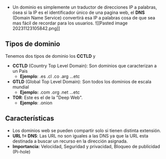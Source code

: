 - Un dominio es simplemente un traductor de direcciones IP a palabras, ósea si la IP es el identificador único de una pagina web, el **DNS** (Domain Name Service) convertirá esa IP a palabras cosa de que sea mas fácil de recordar para los usuarios. ![[Pasted image 20231123105842.png]]

## Tipos de dominio
Tenemos dos tipos de dominio los **CCTLD** y 
- **CCTLD** (Country Top Level Domain): Son dominios que caracterizan a un Pais
	- **Ejemplo**: .es .cl .co .arg ...etc
- **GTLD** (Global Top Level Domain): Son todos los dominios de escala mundial
	- **Ejemplo:** .com .org .net ...etc
- **TOR**: Este es el de la "Deep Web".
	- **Ejemplo**: .onion

## Características
- Los dominios web se pueden compartir solo si tienen distinta extensión.
- **URL != DNS**: Las URL no son iguales a las DNS ya que la URL esta destinada a buscar un recurso en la dirección asignada.
- **Importancia:** Velocidad, Seguridad y privacidad, Bloqueo de publicidad (Pi-hole)